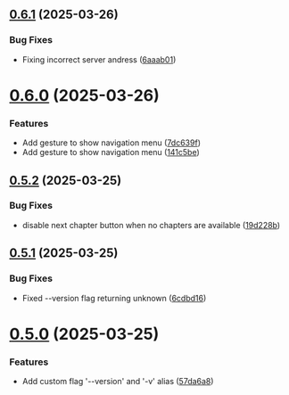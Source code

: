 ## [0.6.1](https://github.com/lucasfernandodev/dragoid/compare/v0.6.0...v0.6.1) (2025-03-26)


### Bug Fixes

* Fixing incorrect server andress ([6aaab01](https://github.com/lucasfernandodev/dragoid/commit/6aaab01de2975a6d69f705058e3532001dfcf487))



# [0.6.0](https://github.com/lucasfernandodev/dragoid/compare/v0.5.2...v0.6.0) (2025-03-26)


### Features

* Add gesture to show navigation menu ([7dc639f](https://github.com/lucasfernandodev/dragoid/commit/7dc639f918adec2b63777ec8605b8bececcd6c09))
* Add gesture to show navigation menu ([141c5be](https://github.com/lucasfernandodev/dragoid/commit/141c5bea3f5f7237021950e81544cce35ce1f737))



## [0.5.2](https://github.com/lucasfernandodev/dragoid/compare/v0.5.1...v0.5.2) (2025-03-25)


### Bug Fixes

* disable next chapter button when no chapters are available ([19d228b](https://github.com/lucasfernandodev/dragoid/commit/19d228bfc770d4d3394968433f041cda2315eaa7))



## [0.5.1](https://github.com/lucasfernandodev/dragoid/compare/v0.5.0...v0.5.1) (2025-03-25)


### Bug Fixes

* Fixed --version flag returning unknown ([6cdbd16](https://github.com/lucasfernandodev/dragoid/commit/6cdbd16591de2ba8b35ba8563e296f3ddfa5f740))



# [0.5.0](https://github.com/lucasfernandodev/dragoid/compare/v0.4.0...v0.5.0) (2025-03-25)


### Features

* Add custom flag '--version' and '-v' alias ([57da6a8](https://github.com/lucasfernandodev/dragoid/commit/57da6a8d8a8ff088524b252bb3f7cbd79f2be640))



